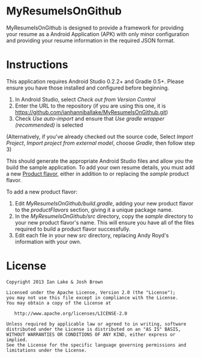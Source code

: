MyResumeIsOnGithub
==================

MyResumeIsOnGithub is designed to provide a framework for providing your resume as a Android Application (APK) with only minor configuration and providing your resume information in the required JSON format.


Instructions
============


This application requires Android Studio 0.2.2+ and Gradle 0.5+. Please ensure you have those installed and configured before beginning.

1. In Android Studio, select _Check out from Version Control_
2. Enter the URL to the repository (if you are using this one, it is https://github.com/ianhanniballake/MyResumeIsOnGithub.git)
3. Check _Use auto-import_ and ensure that _Use gradle wrapper (recommended)_ is selected

(Alternatively, if you've already checked out the source code, Select _Import Project_, _Import project from external model_, choose _Gradle_, then follow step 3)

This should generate the appropriate Android Studio files and allow you the build the sample application. To add your own resume details, you must add a new [Product flavor][1], either in addition to or replacing the *sample* product flavor.

To add a new product flavor:
1. Edit _MyResumeIsOnGithub/build.gradle_, adding your new product flavor to the _productFlavors_ section, giving it a unique package name.
2. In the _MyResumeIsOnGithub/src_ directory, copy the _sample_ directory to your new product flavor's name. This will ensure you have all of the files required to build a product flavor successfully.
3. Edit each file in your new _src_ directory, replacing Andy Royd's information with your own.


License
=======

    Copyright 2013 Ian Lake & Josh Brown

    Licensed under the Apache License, Version 2.0 (the "License");
    you may not use this file except in compliance with the License.
    You may obtain a copy of the License at

       http://www.apache.org/licenses/LICENSE-2.0

    Unless required by applicable law or agreed to in writing, software
    distributed under the License is distributed on an "AS IS" BASIS,
    WITHOUT WARRANTIES OR CONDITIONS OF ANY KIND, either express or implied.
    See the License for the specific language governing permissions and
    limitations under the License.


[1]: http://tools.android.com/tech-docs/new-build-system/user-guide#TOC-Product-flavors

